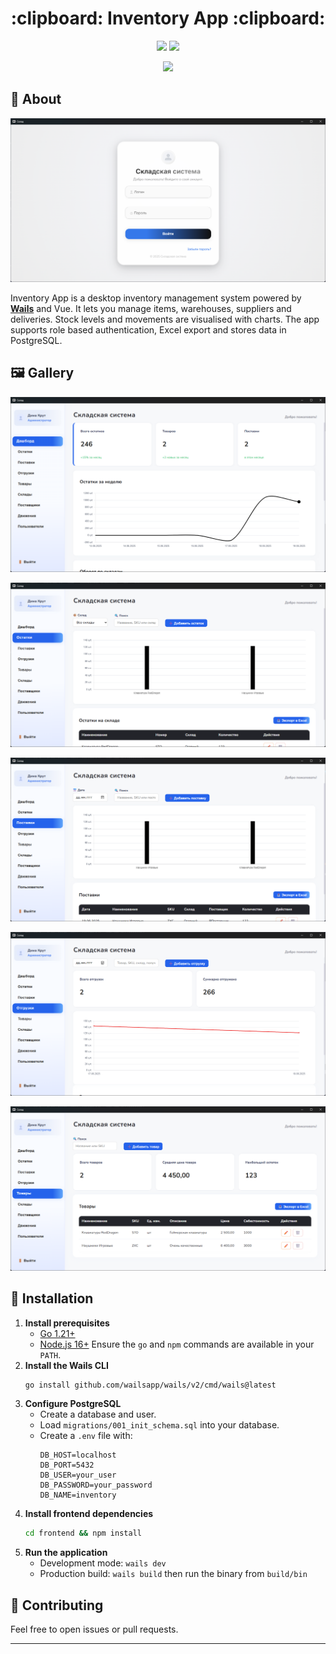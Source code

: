 <h1 align="center"> :clipboard: Inventory App :clipboard: </h1>

<p align="center">
  <img src="https://img.shields.io/badge/Languages-5-blueviolet?style=for-the-badge">
  <img src="https://img.shields.io/github/repo-size/Zproger/bspwm-dotfiles?style=for-the-badge">
</p>

<p align="center">
  <a href="README_RU.md"><img src="https://img.shields.io/badge/%D0%A0%D1%83%D1%81%D1%81%D0%BA%D0%B8%D0%B9-orange?style=for-the-badge"></a>
</p>

## :blue_book: About

<p align="center">
  <img src="screenshots/main.png" alt="Main screenshot" width="600px">
</p>

Inventory App is a desktop inventory management system powered by [**Wails**](https://wails.io/) and Vue. It lets you manage items, warehouses, suppliers and deliveries. Stock levels and movements are visualised with charts. The app supports role based authentication, Excel export and stores data in PostgreSQL.

## 🖼️ Gallery
![gallery2](screenshots/2.png)

![gallery3](screenshots/3.png)

![gallery4](screenshots/4.png)

![gallery5](screenshots/5.png)

![gallery6](screenshots/6.png)

## :blue_book: Installation
1. **Install prerequisites**
   - [Go 1.21+](https://go.dev/dl/)
   - [Node.js 16+](https://nodejs.org/)
   Ensure the `go` and `npm` commands are available in your `PATH`.
2. **Install the Wails CLI**
   ```bash
   go install github.com/wailsapp/wails/v2/cmd/wails@latest
   ```
3. **Configure PostgreSQL**
   - Create a database and user.
   - Load `migrations/001_init_schema.sql` into your database.
   - Create a `.env` file with:
     ```
     DB_HOST=localhost
     DB_PORT=5432
     DB_USER=your_user
     DB_PASSWORD=your_password
     DB_NAME=inventory
     ```
4. **Install frontend dependencies**
   ```bash
   cd frontend && npm install
   ```
5. **Run the application**
   - Development mode: `wails dev`
   - Production build: `wails build` then run the binary from `build/bin`

## :moyai: Contributing
Feel free to open issues or pull requests.

---


